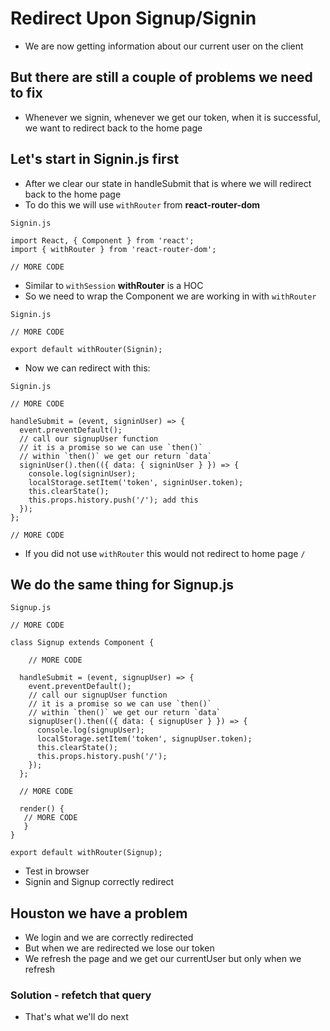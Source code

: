 # Redirect Upon Signup/Signin
* We are now getting information about our current user on the client

## But there are still a couple of problems we need to fix
* Whenever we signin, whenever we get our token, when it is successful, we want to redirect back to the home page

## Let's start in Signin.js first
* After we clear our state in handleSubmit that is where we will redirect back to the home page
* To do this we will use `withRouter` from **react-router-dom**

`Signin.js`

```
import React, { Component } from 'react';
import { withRouter } from 'react-router-dom';

// MORE CODE
```

* Similar to `withSession` **withRouter** is a HOC
* So we need to wrap the Component we are working in with `withRouter`

`Signin.js`

```
// MORE CODE

export default withRouter(Signin);
```

* Now we can redirect with this:

`Signin.js`

```
// MORE CODE

handleSubmit = (event, signinUser) => {
  event.preventDefault();
  // call our signupUser function
  // it is a promise so we can use `then()`
  // within `then()` we get our return `data`
  signinUser().then(({ data: { signinUser } }) => {
    console.log(signinUser);
    localStorage.setItem('token', signinUser.token);
    this.clearState();
    this.props.history.push('/'); add this
  });
};

// MORE CODE
```

* If you did not use `withRouter` this would not redirect to home page `/`

## We do the same thing for Signup.js
`Signup.js`

```
// MORE CODE

class Signup extends Component {

    // MORE CODE

  handleSubmit = (event, signupUser) => {
    event.preventDefault();
    // call our signupUser function
    // it is a promise so we can use `then()`
    // within `then()` we get our return `data`
    signupUser().then(({ data: { signupUser } }) => {
      console.log(signupUser);
      localStorage.setItem('token', signupUser.token);
      this.clearState();
      this.props.history.push('/');
    });
  };

  // MORE CODE

  render() {
   // MORE CODE
   }
}

export default withRouter(Signup);
```

* Test in browser
* Signin and Signup correctly redirect

## Houston we have a problem
* We login and we are correctly redirected
* But when we are redirected we lose our token
* We refresh the page and we get our currentUser but only when we refresh

### Solution - refetch that query
* That's what we'll do next
